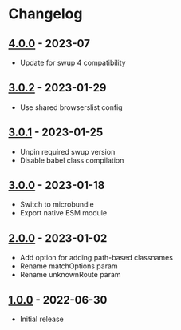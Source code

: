 # Changelog

<!-- ## [Unreleased] -->

## [4.0.0] - 2023-07

- Update for swup 4 compatibility

## [3.0.2] - 2023-01-29

- Use shared browserslist config

## [3.0.1] - 2023-01-25

- Unpin required swup version
- Disable babel class compilation

## [3.0.0] - 2023-01-18

- Switch to microbundle
- Export native ESM module

## [2.0.0] - 2023-01-02

- Add option for adding path-based classnames
- Rename matchOptions param
- Rename unknownRoute param

## [1.0.0] - 2022-06-30

- Initial release

[Unreleased]: https://github.com/swup/route-name-plugin/compare/4.0.0...HEAD

[4.0.0]: https://github.com/swup/route-name-plugin/releases/tag/4.0.0
[3.0.2]: https://github.com/swup/route-name-plugin/releases/tag/3.0.2
[3.0.1]: https://github.com/swup/route-name-plugin/releases/tag/3.0.1
[3.0.0]: https://github.com/swup/route-name-plugin/releases/tag/3.0.0
[2.0.0]: https://github.com/swup/route-name-plugin/releases/tag/2.0.0
[1.0.0]: https://github.com/swup/route-name-plugin/releases/tag/1.0.0
